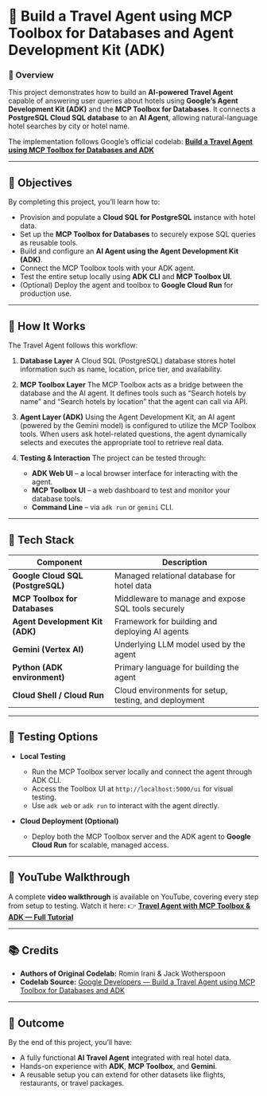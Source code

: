 # 🧳 Build a Travel Agent using MCP Toolbox for Databases and Agent Development Kit (ADK)

### 📘 Overview

This project demonstrates how to build an **AI-powered Travel Agent** capable of answering user queries about hotels using **Google’s Agent Development Kit (ADK)** and the **MCP Toolbox for Databases**.
It connects a **PostgreSQL Cloud SQL database** to an **AI Agent**, allowing natural-language hotel searches by city or hotel name.

The implementation follows Google’s official codelab:
**[Build a Travel Agent using MCP Toolbox for Databases and ADK](https://codelabs.developers.google.com/travel-agent-mcp-toolbox-adk#0)**

---

## 🎯 Objectives

By completing this project, you’ll learn how to:

* Provision and populate a **Cloud SQL for PostgreSQL** instance with hotel data.
* Set up the **MCP Toolbox for Databases** to securely expose SQL queries as reusable tools.
* Build and configure an **AI Agent using the Agent Development Kit (ADK)**.
* Connect the MCP Toolbox tools with your ADK agent.
* Test the entire setup locally using **ADK CLI** and **MCP Toolbox UI**.
* (Optional) Deploy the agent and toolbox to **Google Cloud Run** for production use.

---

## 🧠 How It Works

The Travel Agent follows this workflow:

1. **Database Layer**
   A Cloud SQL (PostgreSQL) database stores hotel information such as name, location, price tier, and availability.

2. **MCP Toolbox Layer**
   The MCP Toolbox acts as a bridge between the database and the AI agent.
   It defines tools such as “Search hotels by name” and “Search hotels by location” that the agent can call via API.

3. **Agent Layer (ADK)**
   Using the Agent Development Kit, an AI agent (powered by the Gemini model) is configured to utilize the MCP Toolbox tools.
   When users ask hotel-related questions, the agent dynamically selects and executes the appropriate tool to retrieve real data.

4. **Testing & Interaction**
   The project can be tested through:

   * **ADK Web UI** – a local browser interface for interacting with the agent.
   * **MCP Toolbox UI** – a web dashboard to test and monitor your database tools.
   * **Command Line** – via `adk run` or `gemini` CLI.

---

## 🧩 Tech Stack

| Component                         | Description                                           |
| --------------------------------- | ----------------------------------------------------- |
| **Google Cloud SQL (PostgreSQL)** | Managed relational database for hotel data            |
| **MCP Toolbox for Databases**     | Middleware to manage and expose SQL tools securely    |
| **Agent Development Kit (ADK)**   | Framework for building and deploying AI agents        |
| **Gemini (Vertex AI)**            | Underlying LLM model used by the agent                |
| **Python (ADK environment)**      | Primary language for building the agent               |
| **Cloud Shell / Cloud Run**       | Cloud environments for setup, testing, and deployment |

---

## 🧪 Testing Options

* **Local Testing**

  * Run the MCP Toolbox server locally and connect the agent through ADK CLI.
  * Access the Toolbox UI at `http://localhost:5000/ui` for visual testing.
  * Use `adk web` or `adk run` to interact with the agent directly.

* **Cloud Deployment (Optional)**

  * Deploy both the MCP Toolbox server and the ADK agent to **Google Cloud Run** for scalable, managed access.

---

## 🎥 YouTube Walkthrough

A complete **video walkthrough** is available on YouTube, covering every step from setup to testing.
Watch it here:
👉 [**Travel Agent with MCP Toolbox & ADK — Full Tutorial**](https://youtu.be/WPpXRu8HXrA)

---

## 📚 Credits

* **Authors of Original Codelab:** Romin Irani & Jack Wotherspoon
* **Codelab Source:** [Google Developers — Build a Travel Agent using MCP Toolbox for Databases and ADK](https://codelabs.developers.google.com/travel-agent-mcp-toolbox-adk#0)

---

## 🏁 Outcome

By the end of this project, you’ll have:

* A fully functional **AI Travel Agent** integrated with real hotel data.
* Hands-on experience with **ADK**, **MCP Toolbox**, and **Gemini**.
* A reusable setup you can extend for other datasets like flights, restaurants, or travel packages.
